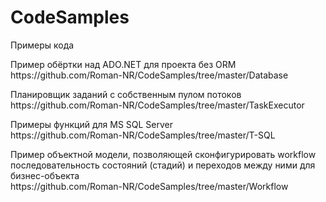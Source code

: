 # CodeSamples
Примеры кода

<p>Пример обёртки над ADO.NET для проекта без ORM<br />
https://github.com/Roman-NR/CodeSamples/tree/master/Database</p>

<p>Планировщик заданий с собственным пулом потоков<br />
https://github.com/Roman-NR/CodeSamples/tree/master/TaskExecutor</p>

<p>Примеры функций для MS SQL Server<br />
https://github.com/Roman-NR/CodeSamples/tree/master/T-SQL</p>

<p>Пример объектной модели, позволяющей сконфигурировать workflow последовательность состояний (стадий) и переходов между ними для бизнес-объекта<br />
https://github.com/Roman-NR/CodeSamples/tree/master/Workflow</p>
